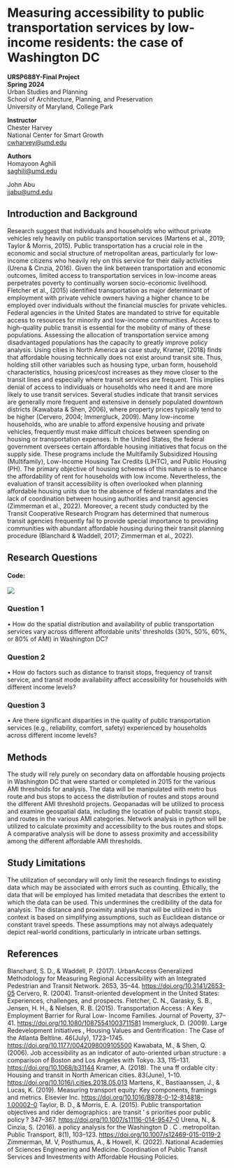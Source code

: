 # Measuring accessibility to public transportation services by low-income residents: the case of Washington DC
**URSP688Y-Final Project**<br>
**Spring 2024**<br>
Urban Studies and Planning<br>
School of Architecture, Planning, and Preservation<br>
University of Maryland, College Park

**Instructor**<br>
Chester Harvey<br>
National Center for Smart Growth<br>
[cwharvey@umd.edu](cwharvey@umd.edu)

**Authors**<br>
Homayoon Aghili<br>
[saghili@umd.edu](saghili@umd.edu)

John Abu<br>
[jjabu@umd.edu](jjabu@umd.edu)

## Introduction and Background
Research suggest that individuals and households who without private vehicles rely heavily on public transportation services (Martens et al., 2019; Taylor & Morris, 2015).  Public transportation has a crucial role in the economic and social structure of metropolitan areas, particularly for low-income citizens who heavily rely on this service for their daily activities (Urena & Cinzia, 2016). Given the link between transportation and economic outcomes, limited access to transportation services in low-income areas perpetrates poverty to continually worsen socio-economic livelihood. Fletcher et al., (2015) identified transportation as major determinant of employment with private vehicle owners having a higher chance to be employed over individuals without the financial muscles for private vehicles. Federal agencies in the United States are mandated to strive for equitable access to resources for minority and low-income communities. Access to high-quality public transit is essential for the mobility of many of these populations. Assessing the allocation of transportation service among disadvantaged populations has the capacity to greatly improve policy analysis. Using cities in North America as case study, Kramer, (2018) finds that affordable housing technically does not exist around transit site. Thus, holding still other variables such as housing type, urban form, household characteristics, housing prices/cost increases as they move closer to the transit lines and especially where transit services are frequent. This implies denial of access to individuals or households who need it and are more likely to use transit services. Several studies indicate that transit services are generally more frequent and extensive in densely populated downtown districts (Kawabata & Shen, 2006), where property prices typically tend to be higher (Cervero, 2004; Immergluck, 2009). Many low-income households, who are unable to afford expensive housing and private vehicles, frequently must make difficult choices between spending on housing or transportation expenses.
In the United States, the federal government oversees certain affordable housing initiatives that focus on the supply side. These programs include the Multifamily Subsidized Housing (Multifamily), Low-Income Housing Tax Credits (LIHTC), and Public Housing (PH). The primary objective of housing schemes of this nature is to enhance the affordability of rent for households with low income. Nevertheless, the evaluation of transit accessibility is often overlooked when planning affordable housing units due to the absence of federal mandates and the lack of coordination between housing authorities and transit agencies (Zimmerman et al., 2022). Moreover, a recent study conducted by the Transit Cooperative Research Program has determined that numerous transit agencies frequently fail to provide special importance to providing communities with abundant affordable housing during their transit planning procedure (Blanchard & Waddell, 2017; Zimmerman et al., 2022).


## Research Questions

#### Code:
[<img src="https://colab.research.google.com/assets/colab-badge.svg">](https://colab.research.google.com/drive/1Mjvh-2lFDfGABKqqv35_3ywh3KKxSPTk)


### Question 1
•	How do the spatial distribution and availability of public transportation services vary across different affordable units’ thresholds (30%, 50%, 60%, or 80% of AMI) in Washington DC?

### Question 2
•	How do factors such as distance to transit stops, frequency of transit service, and transit mode availability affect accessibility for households with different income levels?

### Question 3
•	Are there significant disparities in the quality of public transportation services (e.g., reliability, comfort, safety) experienced by households across different income levels?


## Methods
The study will rely purely on secondary data on affordable housing projects in Washington DC that were started or completed in 2015 for the various AMI thresholds for analysis. The data will be manipulated with metro bus route and bus stops to access the distribution of routes and stops around the different AMI threshold projects. Geopanadas will be utilized to process and examine geospatial data, including the location of public transit stops, and routes in the various AMI categories. Network analysis in python will be utilized to calculate proximity and accessibility to the bus routes and stops. A comparative analysis will be done to assess proximity and accessibility among the different affordable AMI thresholds. 

## Study Limitations 
The utilization of secondary will only limit the research findings to existing data which may be associated with errors such as counting. Ethically, the data that will be employed has limited metadata that describes the extent to which the data can be used. This undermines the credibility of the data for analysis. The distance and proximity analysis that will be utilized in this context is based on simplifying assumptions, such as Euclidean distance or constant travel speeds. These assumptions may not always adequately depict real-world conditions, particularly in intricate urban settings.  

## References 
Blanchard, S. D., & Waddell, P. (2017). UrbanAccess Generalized Methodology for Measuring Regional Accessibility with an Integrated Pedestrian and Transit Network. 2653, 35–44. https://doi.org/10.3141/2653-05
Cervero, R. (2004). Transit-oriented development in the United States: Experiences, challenges, and prospects.
Fletcher, C. N., Garasky, S. B., Jensen, H. H., & Nielsen, R. B. (2015). Transportation Access : A Key Employment Barrier for Rural Low- Income Families. Journal of Poverty, 37–41. https://doi.org/10.1080/10875541003711581
Immergluck, D. (2009). Large Redevelopment Initiatives , Housing Values and Gentrification : The Case of the Atlanta Beltline. 46(July), 1723–1745. https://doi.org/10.1177/0042098009105500
Kawabata, M., & Shen, Q. (2006). Job accessibility as an indicator of auto-oriented urban structure : a comparison of Boston and Los Angeles with Tokyo. 33, 115–131. https://doi.org/10.1068/b31144
Kramer, A. (2018). The una ff ordable city : Housing and transit in North American cities. 83(June), 1–10. https://doi.org/10.1016/j.cities.2018.05.013
Martens, K., Bastiaanssen, J., & Lucas, K. (2019). Measuring transport equity: Key components, framings and metrics. Elsevier Inc. https://doi.org/10.1016/B978-0-12-814818-1.00002-0
Taylor, B. D., & Morris, E. A. (2015). Public transportation objectives and rider demographics : are transit ’ s priorities poor public policy ? 347–367. https://doi.org/10.1007/s11116-014-9547-0
Urena, N., & Cinzia, S. (2016). a policy analysis for the Washington D . C . metropolitan. Public Transport, 8(1), 103–123. https://doi.org/10.1007/s12469-015-0119-2
Zimmerman, M. V, Posthumus, A., & Howell, K. (2022). National Academies of Sciences Engineering and Medicine. Coordination of Public Transit Services and Investments with Affordable Housing Policies.

